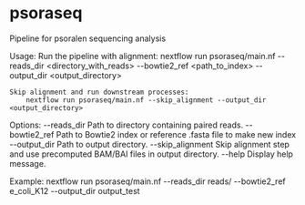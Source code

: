 # psoraseq
Pipeline for psoralen sequencing analysis

Usage:
    Run the pipeline with alignment:
        nextflow run psoraseq/main.nf --reads_dir <directory_with_reads> --bowtie2_ref <path_to_index> --output_dir <output_directory>

    Skip alignment and run downstream processes:
        nextflow run psoraseq/main.nf --skip_alignment --output_dir <output_directory>

Options:
    --reads_dir       Path to directory containing paired reads.
    --bowtie2_ref     Path to Bowtie2 index or reference .fasta file to make new index
    --output_dir      Path to output directory.
    --skip_alignment  Skip alignment step and use precomputed BAM/BAI files in output directory.
    --help            Display help message.

Example:
    nextflow run psoraseq/main.nf --reads_dir reads/ --bowtie2_ref e_coli_K12 --output_dir output_test
```
